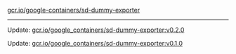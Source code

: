 [gcr.io/google-containers/sd-dummy-exporter](https://hub.docker.com/r/cruse/sd-dummy-exporter/tags/) 

----
Update: [gcr.io/google_containers/sd-dummy-exporter:v0.2.0](https://hub.docker.com/r/cruse/sd-dummy-exporter/tags/)

Update: [gcr.io/google_containers/sd-dummy-exporter:v0.1.0](https://hub.docker.com/r/cruse/sd-dummy-exporter/tags/)

